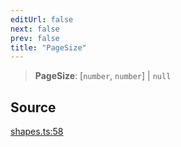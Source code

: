 ```yaml
---
editUrl: false
next: false
prev: false
title: "PageSize"
---
```


> **PageSize**: [`number`, `number`] \| `null`

## Source

[shapes.ts:58](https://github.com/dgmjs/dgmjs/blob/main/packages/core/src/shapes.ts#L58)
